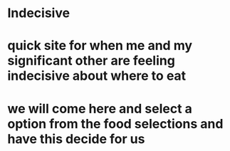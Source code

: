 # Indecisive
# quick site for when me and my significant other are feeling indecisive about where to eat
# we will come here and select a option from the food selections and have this decide for us
